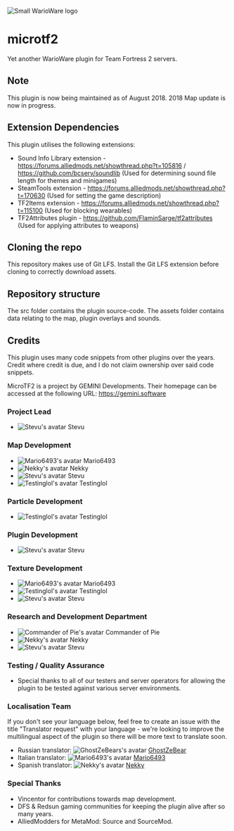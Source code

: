 ![Small WarioWare logo](https://cdn.jsdelivr.net/gh/gemidyne/microtf2@master/assets/square-logo.png)

# microtf2
Yet another WarioWare plugin for Team Fortress 2 servers.

## Note
This plugin is now being maintained as of August 2018. 2018 Map update is now in progress.

## Extension Dependencies
This plugin utilises the following extensions:
- Sound Info Library extension - https://forums.alliedmods.net/showthread.php?t=105816 / https://github.com/bcserv/soundlib (Used for determining sound file length for themes and minigames)
- SteamTools extension - https://forums.alliedmods.net/showthread.php?t=170630 (Used for setting the game description)
- TF2Items extension - https://forums.alliedmods.net/showthread.php?t=115100 (Used for blocking wearables)
- TF2Attributes plugin - https://github.com/FlaminSarge/tf2attributes (Used for applying attributes to weapons)

## Cloning the repo
This repository makes use of Git LFS. Install the Git LFS extension before cloning to correctly download assets.

## Repository structure
The src folder contains the plugin source-code.
The assets folder contains data relating to the map, plugin overlays and sounds.

## Credits
This plugin uses many code snippets from other plugins over the years. Credit where credit is due, and I do not claim ownership over said code snippets.

MicroTF2 is a project by GEMINI Developments. Their homepage can be accessed at the following URL: https://gemini.software

### Project Lead
- ![Stevu's avatar](https://steamcdn-a.akamaihd.net/steamcommunity/public/images/avatars/4a/4a1a538fe1f12ae591d47a26e10556f32ac48844.jpg) Stevu

### Map Development
- ![Mario6493's avatar](https://steamcdn-a.akamaihd.net/steamcommunity/public/images/avatars/a4/a4c061830d0fad6f9dd76686caa053c50a802cc8.jpg) Mario6493
- ![Nekky's avatar](https://steamcdn-a.akamaihd.net/steamcommunity/public/images/avatars/d3/d3c2db267d15e4e90ef263a4dae2a21a8b4769df.jpg) Nekky
- ![Stevu's avatar](https://steamcdn-a.akamaihd.net/steamcommunity/public/images/avatars/4a/4a1a538fe1f12ae591d47a26e10556f32ac48844.jpg) Stevu
- ![Testinglol's avatar](https://steamcdn-a.akamaihd.net/steamcommunity/public/images/avatars/2a/2a6e419f675dc7f36bd6d4c946bd1e99506bcd6b.jpg) Testinglol 

### Particle Development
- ![Testinglol's avatar](https://steamcdn-a.akamaihd.net/steamcommunity/public/images/avatars/2a/2a6e419f675dc7f36bd6d4c946bd1e99506bcd6b.jpg) Testinglol

### Plugin Development
- ![Stevu's avatar](https://steamcdn-a.akamaihd.net/steamcommunity/public/images/avatars/4a/4a1a538fe1f12ae591d47a26e10556f32ac48844.jpg) Stevu

### Texture Development
- ![Mario6493's avatar](https://steamcdn-a.akamaihd.net/steamcommunity/public/images/avatars/a4/a4c061830d0fad6f9dd76686caa053c50a802cc8.jpg) Mario6493 
- ![Testinglol's avatar](https://steamcdn-a.akamaihd.net/steamcommunity/public/images/avatars/2a/2a6e419f675dc7f36bd6d4c946bd1e99506bcd6b.jpg) Testinglol
- ![Stevu's avatar](https://steamcdn-a.akamaihd.net/steamcommunity/public/images/avatars/4a/4a1a538fe1f12ae591d47a26e10556f32ac48844.jpg) Stevu

### Research and Development Department
- ![Commander of Pie's avatar](https://steamcdn-a.akamaihd.net/steamcommunity/public/images/avatars/55/55430e8601b97ff685dc6b8775fb83107edc0d08.jpg) Commander of Pie
- ![Nekky's avatar](https://steamcdn-a.akamaihd.net/steamcommunity/public/images/avatars/d3/d3c2db267d15e4e90ef263a4dae2a21a8b4769df.jpg) Nekky
- ![Stevu's avatar](https://steamcdn-a.akamaihd.net/steamcommunity/public/images/avatars/4a/4a1a538fe1f12ae591d47a26e10556f32ac48844.jpg) Stevu

### Testing / Quality Assurance
- Special thanks to all of our testers and server operators for allowing the plugin to be tested against various server environments.

### Localisation Team
If you don't see your language below, feel free to create an issue with the title "Translator request" with your language - we're looking to improve the multilingual aspect of the plugin so there will be more text to translate soon.

- Russian translator: ![GhostZeBears's avatar](https://steamcdn-a.akamaihd.net/steamcommunity/public/images/avatars/86/86b35c5db321dd56e2942ca0feadaa0af6a7e86e.jpg) [GhostZeBear](https://steamcommunity.com/profiles/76561198063684719/)
- Italian translator: ![Mario6493's avatar](https://steamcdn-a.akamaihd.net/steamcommunity/public/images/avatars/a4/a4c061830d0fad6f9dd76686caa053c50a802cc8.jpg) [Mario6493](https://steamcommunity.com/profiles/76561198011478256/)
- Spanish translator: ![Nekky's avatar](https://steamcdn-a.akamaihd.net/steamcommunity/public/images/avatars/d3/d3c2db267d15e4e90ef263a4dae2a21a8b4769df.jpg) [Nekky](https://steamcommunity.com/profiles/76561198036098881/)

### Special Thanks
- Vincentor for contributions towards map development.
- DFS & Redsun gaming communities for keeping the plugin alive after so many years.
- AlliedModders for MetaMod: Source and SourceMod.
